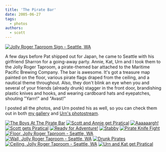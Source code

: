 ```yaml
---
title: 'The Pirate Bar'
date: 2005-06-27
tags:
  - photos
authors:
  - scott
---
```


[![Jolly Roger Taproom Sign - Seattle, WA](/images/pirate-bar/IMG_2620.JPG 'Photo Sharing')](/images/pirate-bar/IMG_2620.JPG 'Photo Sharing')

A few days before Pat shipped out for Japan, he came to Seattle with his girlfriend Sharron for a going-away party. Annie, Kat, Urn and I took them to the Jolly Roger Taproom, a pirate-themed bar attached to the Maritime Pacific Brewing Company. The bar is awesome. It's got a treasure map painted on the floor, various pirate flags draped from the ceiling, and a nautical theme throughout. Also, they don't blink an eye when you and several of your friends (already drunk) stagger in the front door, brandishing plastic knives and hooks, and wearing cardboard hats and eyepatches, shouting "Yarrr!" and "Avast!"

I posted all the photos, and Urn posted his as well, so you can check them out in both [my gallery](/images/pirate-bar/) and [Urn's photostream](http://flickr.com/photos/urn/).

[![The Boys At The Pirate Bar](/images/pirate-bar/Pirates+at+the+Maritime-25.JPG 'Photo Sharing')](/images/pirate-bar/Pirates+at+the+Maritime-25.JPG 'Photo Sharing') [![Scott and Annie get Piratical](/images/pirate-bar/Pirates+at+the+Maritime-10.JPG 'Photo Sharing')](/images/pirate-bar/Pirates+at+the+Maritime-10.JPG 'Photo Sharing') [![Aaaaaargh!](/images/pirate-bar/Pirates+at+the+Maritime-06.JPG 'Photo Sharing')](/images/pirate-bar/Pirates+at+the+Maritime-06.JPG 'Photo Sharing') [![Scott gets Piratical](/images/pirate-bar/Pirates+at+the+Maritime-13.JPG 'Photo Sharing')](/images/pirate-bar/Pirates+at+the+Maritime-13.JPG 'Photo Sharing') [![Ready for Adventure!](/images/pirate-bar/Pirates+at+the+Maritime-01.JPG 'Photo Sharing')](/images/pirate-bar/Pirates+at+the+Maritime-01.JPG 'Photo Sharing') [![Stabby](/images/pirate-bar/Pirates+at+the+Maritime-29.JPG 'Photo Sharing')](/images/pirate-bar/Pirates+at+the+Maritime-29.JPG 'Photo Sharing') [![Pirate Knife Fight](/images/pirate-bar/Pirates+at+the+Maritime-30.JPG 'Photo Sharing')](/images/pirate-bar/Pirates+at+the+Maritime-30.JPG 'Photo Sharing') [![Floor, Jolly Roger Taproom - Seattle, WA](/images/pirate-bar/IMG_2613.JPG 'Photo Sharing')](/images/pirate-bar/IMG_2613.JPG 'Photo Sharing') [![Wall, Jolly Roger Taproom - Seattle, WA](/images/pirate-bar/IMG_2608.JPG 'Photo Sharing')](/images/pirate-bar/IMG_2608.JPG 'Photo Sharing') [![Drunk Pirates](/images/pirate-bar/IMG_2606.JPG 'Photo Sharing')](/images/pirate-bar/IMG_2606.JPG 'Photo Sharing') [![Ceiling, Jolly Roger Taproom - Seattle, WA](/images/pirate-bar/IMG_2605.JPG 'Photo Sharing')](/images/pirate-bar/IMG_2605.JPG 'Photo Sharing') [![Urn and Kat get Piratical](/images/pirate-bar/IMG_2612.JPG 'Photo Sharing')](/images/pirate-bar/IMG_2612.JPG 'Photo Sharing')
